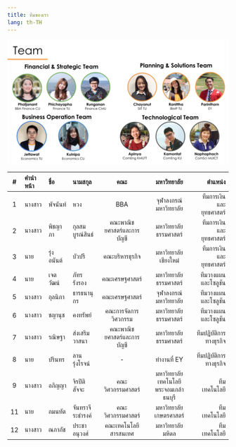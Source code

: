 ```yaml
---
title: ทีมของเรา
lang: th-TH
---
```


![Team](./assets/teams.png)

| # | คำนำหน้า | ชื่อ     | นามสกุล        | คณะ                     | มหาวิทยาลัย                       | ตำแหน่ง              |
|:-:|:--------|:-------|:--------------|:-----------------------:|:-------------------------------:|--------------------:|
| 1 | นางสาว  | พัจนันท์  | หวง           | BBA                     | จุฬาลงกรณ์มหาวิทยาลัย               | ทีมการเงินและยุทธศาสตร์ |
| 2 | นางสาว  | พิชญาภา | กุลสมบูรณ์สินธ์    | คณะพาณิชยศาสตร์และการบัญชี  | มหาวิทยาลัยธรรมศาสตร์              | ทีมการเงินและยุทธศาสตร์ |
| 3 | นาย     | รุ่งอนันต์ | บัวปรี          | คณะบริหารธุรกิจ            | มหาวิทยาลัยเชียงใหม่                | ทีมการเงินและยุทธศาสตร์ |
| 4 | นาย     |	เจตวัฒน์ | ภัทรรังรอง	     | คณะเศรษฐศาสตร์           | มหาวิทยาลัยธรรมศาสตร์              | ทีมวางแผนและโซลูชัน    |
| 5 | นางสาว  | กุลนิภา  | ธารธนานุกร	    | คณะเศรษฐศาสตร์           | จุฬาลงกรณ์มหาวิทยาลัย               | ทีมวางแผนและโซลูชัน    |
| 6 | นางสาว  | ชญานุช  | คงทรัพย์	      | คณะการจัดการวิศวกรรม      | มหาวิทยาลัยธรรมศาสตร์              | ทีมวางแผนและโซลูชัน    |
| 7 | นางสาว  | รณิษฐา  | ส่งเสริมวาสนา	  | คณะพาณิชยศาสตร์และการบัญชี  | มหาวิทยาลัยธรรมศาสตร์              | ทีมปฏิบัติการทางธุรกิจ    |
| 8 | นาย 	  | ปรินทร  | ลานรุ่งโรจน์	   | -                       | ทำงานที่ EY                       | ทีมปฏิบัติการทางธุรกิจ    |
| 9 | นางสาว  | อภิญญา  | จิรปิติสัจจะ	    | คณะวิศวกรรมศาสตร์         | มหาวิทยาลัยเทคโนโลยีพระจอมเกล้าธนบุรี | ทีมเทคโนโลยี          |
| 11 | นาย  	| กมนทัต  | จันทราจีระธำรงค์ | คณะวิศวกรรมศาสตร์         | มหาวิทยาลัยเกษตรศาสตร์             | ทีมเทคโนโลยี          |
| 12 | นางสาว | ณภาภัช  | ประชาอนุวงศ์	  | คณะเทคโนโลยีสารสนเทศ     | มหาวิทยาลัยมหิดล                   | ทีมเทคโนโลยี          |

<FooterTh />
